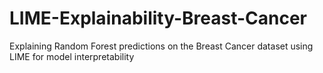 # LIME-Explainability-Breast-Cancer
Explaining Random Forest predictions on the Breast Cancer dataset using LIME for model interpretability
